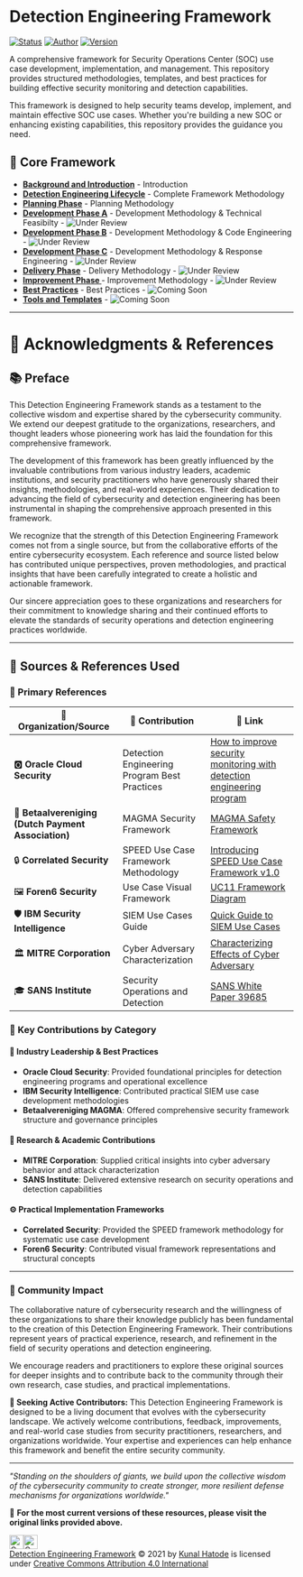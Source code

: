 # Detection Engineering Framework

[![Status](https://img.shields.io/badge/Status-Released-green.svg)](https://github.com)
[![Author](https://img.shields.io/badge/Author-Kunal_Hatode-blue)](https://github.com)
[![Version](https://img.shields.io/badge/Version-2.0-red)](https://github.com)

A comprehensive framework for Security Operations Center (SOC) use case development, implementation, and management. This repository provides structured methodologies, templates, and best practices for building effective security monitoring and detection capabilities.

This framework is designed to help security teams develop, implement, and maintain effective SOC use cases. Whether you're building a new SOC or enhancing existing capabilities, this repository provides the guidance you need.

## 📖 Core Framework


- **[Background and Introduction](Background-and-Introduction.md)** - Introduction
- **[Detection Engineering Lifecycle](Detection-Engineering-Lifecycle.md)** - Complete Framework Methodology
- **[Planning Phase](planning-phase.md)** - Planning Methodology
- **[Development Phase A](development-phase-A.md)** - Development Methodology & Technical Feasibilty - ![Under Review](https://img.shields.io/badge/Under%20Review-9e298d)
- **[Development Phase B](development-phase-B.md)** - Development Methodology & Code Engineering - ![Under Review](https://img.shields.io/badge/Under%20Review-9e298d)
- **[Development Phase C](development-phase-C.md)** - Development Methodology & Response Engineering - ![Under Review](https://img.shields.io/badge/Under%20Review-9e298d)
- **[Delivery Phase](delivery-phase.md)** - Delivery Methodology - ![Under Review](https://img.shields.io/badge/Under%20Review-9e298d)
- **[Improvement Phase ](improvement-phase.md)** - Improvement Methodology - ![Under Review](https://img.shields.io/badge/Under%20Review-9e298d)
- **[Best Practices]()** - Best Practices - ![Coming Soon](https://img.shields.io/badge/Coming%20soon-feb204)
- **[Tools and Templates](tool-and-templates)** - ![Coming Soon](https://img.shields.io/badge/Coming%20soon-feb204)




<!--
- **[Development Phase](development-phase.md)** - Development methodology  - Coming Soon
- **[Delivery Phase](delivery-phase.md)** - Delivery methodology  - Coming Soon
- **[Improvement Phase ](improvement-phase.md)** - Improvment methodology  - Coming Soon
- **[Best Practices](best-practice.md)** - Best Practices  - Coming Soon
- **[Tools](tools.md)** - Tools - Coming Soon
-->

---

# 🙏 Acknowledgments & References

## 📚 Preface

This Detection Engineering Framework stands as a testament to the collective wisdom and expertise shared by the cybersecurity community. We extend our deepest gratitude to the organizations, researchers, and thought leaders whose pioneering work has laid the foundation for this comprehensive framework.

The development of this framework has been greatly influenced by the invaluable contributions from various industry leaders, academic institutions, and security practitioners who have generously shared their insights, methodologies, and real-world experiences. Their dedication to advancing the field of cybersecurity and detection engineering has been instrumental in shaping the comprehensive approach presented in this framework.

We recognize that the strength of this Detection Engineering Framework comes not from a single source, but from the collaborative efforts of the entire cybersecurity ecosystem. Each reference and source listed below has contributed unique perspectives, proven methodologies, and practical insights that have been carefully integrated to create a holistic and actionable framework.

Our sincere appreciation goes to these organizations and researchers for their commitment to knowledge sharing and their continued efforts to elevate the standards of security operations and detection engineering practices worldwide.

---

## 📖 Sources & References Used

### 🔗 Primary References

| 🏢 **Organization/Source** | 📝 **Contribution** | 🔗 **Link** |
|---------------------------|---------------------|-------------|
| 🅾️ **Oracle Cloud Security** | Detection Engineering Program Best Practices | [How to improve security monitoring with detection engineering program](https://blogs.oracle.com/cloudsecurity/post/how-to-improve-security-monitoring-with-detection-engineering-program) |
| 🏦 **Betaalvereniging (Dutch Payment Association)** | MAGMA Security Framework | [MAGMA Safety Framework](https://www.betaalvereniging.nl/en/safety/magma/) |
| 🔒 **Correlated Security** | SPEED Use Case Framework Methodology | [Introducing SPEED Use Case Framework v1.0](http://correlatedsecurity.com/introducing-speed-use-case-framework-v1-0/) |
| 🖼️ **Foren6 Security** | Use Case Visual Framework | [UC11 Framework Diagram](https://foren6.files.wordpress.com/2017/10/uc11.png) |
| 🛡️ **IBM Security Intelligence** | SIEM Use Cases Guide | [Quick Guide to SIEM Use Cases](https://securityintelligence.com/posts/quick-guide-to-siem-use-cases/) |
| 🏛️ **MITRE Corporation** | Cyber Adversary Characterization | [Characterizing Effects of Cyber Adversary](http://www.mitre.org/sites/default/files/publications/characterizing-effects-cyber-adversary-13-4173.pdf) |
| 🎓 **SANS Institute** | Security Operations and Detection | [SANS White Paper 39685](https://www.sans.org/white-papers/39685/) |

### 🎯 Key Contributions by Category

#### 🏢 **Industry Leadership & Best Practices**
- **Oracle Cloud Security**: Provided foundational principles for detection engineering programs and operational excellence
- **IBM Security Intelligence**: Contributed practical SIEM use case development methodologies
- **Betaalvereniging MAGMA**: Offered comprehensive security framework structure and governance principles

#### 🔬 **Research & Academic Contributions**
- **MITRE Corporation**: Supplied critical insights into cyber adversary behavior and attack characterization
- **SANS Institute**: Delivered extensive research on security operations and detection capabilities

#### ⚙️ **Practical Implementation Frameworks**
- **Correlated Security**: Provided the SPEED framework methodology for systematic use case development
- **Foren6 Security**: Contributed visual framework representations and structural concepts

---

### 🤝 Community Impact

The collaborative nature of cybersecurity research and the willingness of these organizations to share their knowledge publicly has been fundamental to the creation of this Detection Engineering Framework. Their contributions represent years of practical experience, research, and refinement in the field of security operations and detection engineering.

We encourage readers and practitioners to explore these original sources for deeper insights and to contribute back to the community through their own research, case studies, and practical implementations.

**🚀 Seeking Active Contributors:** This Detection Engineering Framework is designed to be a living document that evolves with the cybersecurity landscape. We actively welcome contributions, feedback, improvements, and real-world case studies from security practitioners, researchers, and organizations worldwide. Your expertise and experiences can help enhance this framework and benefit the entire security community.

---

*"Standing on the shoulders of giants, we build upon the collective wisdom of the cybersecurity community to create stronger, more resilient defense mechanisms for organizations worldwide."*

🔗 **For the most current versions of these resources, please visit the original links provided above.**

<img src="https://mirrors.creativecommons.org/presskit/icons/cc.svg" alt="Creative Commons By" width="25" height="25"><img src="https://mirrors.creativecommons.org/presskit/icons/by.svg" alt="Creative Commons By" width="25" height="25"> <br>
<a href="https://github.com/Ke0xes/Detection-Engineering-Framework">Detection Engineering Framework</a> © 2021 by <a href="https://kunal.hatode.com">Kunal Hatode</a> is licensed under <a href="https://creativecommons.org/licenses/by/4.0/">Creative Commons Attribution 4.0 International</a>
